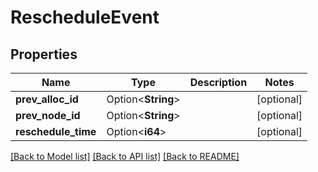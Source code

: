 # RescheduleEvent

## Properties

Name | Type | Description | Notes
------------ | ------------- | ------------- | -------------
**prev_alloc_id** | Option<**String**> |  | [optional]
**prev_node_id** | Option<**String**> |  | [optional]
**reschedule_time** | Option<**i64**> |  | [optional]

[[Back to Model list]](../README.md#documentation-for-models) [[Back to API list]](../README.md#documentation-for-api-endpoints) [[Back to README]](../README.md)


